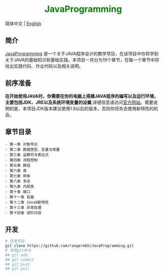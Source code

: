 <h1 align="center" style="color: green">JavaProgramming</h1>

简体中文 | [English](./README.md)

## 简介

[JavaProgramming](https://github.com/rangermbh/JavaProgramming.git)
是一个关于JAVA程序设计的教学项目，在该项目中你将学到关于JAVA的基础知识和基础实践。本项目一共分为19个章节，在每一个章节中将给出实践代码、作业代码以及相关说明。

## 前序准备

**在开始使用JAVA时，你需要在你的电脑上搭建JAVA程序的编写以及运行环境，主要包括JDK、JRE以及系统环境变量的设置**,详细信息请访问[官方网站](https://www.oracle.com/java/technologies/javase-downloads.html)。需要说明的是，本项目JDK版本建议使用1.8以后的版本，否则你将失去使用新特性的机会。

## 章节目录

```
- 第一章 对象导论
- 第二章 数据类型、变量与常量
- 第三章 运算符与表达式
- 第四章 流程控制
- 第五章 数组
- 第六章 类
- 第七章 继承
- 第八章 多态
- 第九章 内部类
- 第十章 接口
- 第十一章 容器
- 第十二章 Java8新特性
- 第十三章 异常处理
- 第十四章 进阶内容
```

## 开发
```bash
# 克隆项目
git clone https://github.com/rangermbh/JavaProgramming.git
# 常用git命令
## git add.
## git commit
## git push
## git pull
